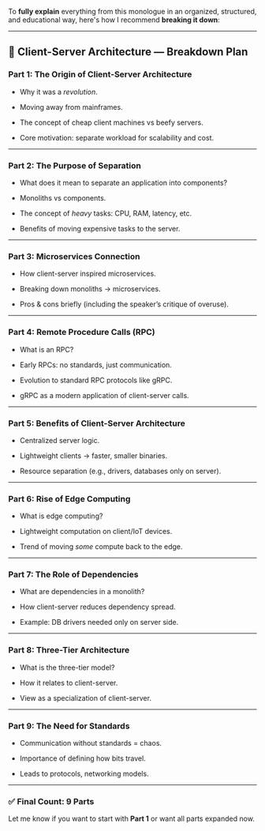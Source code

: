 To **fully explain** everything from this monologue in an organized, structured, and educational way, here's how I recommend **breaking it down**:

---

## 🔧 **Client-Server Architecture — Breakdown Plan**

### **Part 1: The Origin of Client-Server Architecture**

- Why it was a _revolution_.
    
- Moving away from mainframes.
    
- The concept of cheap client machines vs beefy servers.
    
- Core motivation: separate workload for scalability and cost.
    

---

### **Part 2: The Purpose of Separation**

- What does it mean to separate an application into components?
    
- Monoliths vs components.
    
- The concept of _heavy_ tasks: CPU, RAM, latency, etc.
    
- Benefits of moving expensive tasks to the server.
    

---

### **Part 3: Microservices Connection**

- How client-server inspired microservices.
    
- Breaking down monoliths → microservices.
    
- Pros & cons briefly (including the speaker’s critique of overuse).
    

---

### **Part 4: Remote Procedure Calls (RPC)**

- What is an RPC?
    
- Early RPCs: no standards, just communication.
    
- Evolution to standard RPC protocols like gRPC.
    
- gRPC as a modern application of client-server calls.
    

---

### **Part 5: Benefits of Client-Server Architecture**

- Centralized server logic.
    
- Lightweight clients → faster, smaller binaries.
    
- Resource separation (e.g., drivers, databases only on server).
    

---

### **Part 6: Rise of Edge Computing**

- What is edge computing?
    
- Lightweight computation on client/IoT devices.
    
- Trend of moving _some_ compute back to the edge.
    

---

### **Part 7: The Role of Dependencies**

- What are dependencies in a monolith?
    
- How client-server reduces dependency spread.
    
- Example: DB drivers needed only on server side.
    

---

### **Part 8: Three-Tier Architecture**

- What is the three-tier model?
    
- How it relates to client-server.
    
- View as a specialization of client-server.
    

---

### **Part 9: The Need for Standards**

- Communication without standards = chaos.
    
- Importance of defining how bits travel.
    
- Leads to protocols, networking models.
    

---

### ✅ Final Count: **9 Parts**

Let me know if you want to start with **Part 1** or want all parts expanded now.